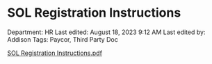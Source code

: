 # SOL Registration Instructions

Department: HR
Last edited: August 18, 2023 9:12 AM
Last edited by: Addison
Tags: Paycor, Third Party Doc

[SOL Registration Instructions.pdf](SOL_Registration_Instructions.pdf)